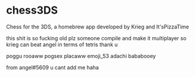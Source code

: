 # chess3DS

Chess for the 3DS, a homebrew app developed by Krieg and It'sPizzaTime

this shit is so fucking old plz someone compile and make it multiplayer so krieg can beat angel in terms of tetris
thank u

poggu rooaww pogsex placaww emoji_53 adachi bababooey

from angel#5609 u cant add me haha
